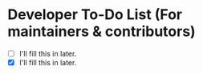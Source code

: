 # Developer To-Do List (For maintainers & contributors)

- [ ] I'll fill this in later.
- [x] I'll fill this in later.

